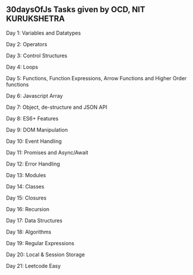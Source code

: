 30daysOfJs
Tasks given by OCD, NIT KURUKSHETRA
-----------------------------------
Day 1: Variables and Datatypes

Day 2: Operators   

Day 3: Control Structures   

Day 4: Loops

Day 5: Functions, Function Expressions, Arrow Functions and Higher Order functions

Day 6: Javascript Array

Day 7: Object, de-structure and JSON API

Day 8: ES6+ Features

Day 9: DOM Manipulation

Day 10: Event Handling

Day 11: Promises and Async/Await

Day 12: Error Handling 

Day 13: Modules

Day 14: Classes

Day 15: Closures

Day 16: Recursion 

Day 17: Data Structures 

Day 18: Algorithms

Day 19: Regular Expressions

Day 20: Local & Session Storage 

Day 21: Leetcode Easy
